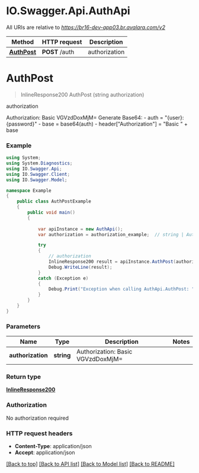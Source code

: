 # IO.Swagger.Api.AuthApi

All URIs are relative to *https://br16-dev-app03.br.avalara.com/v2*

Method | HTTP request | Description
------------- | ------------- | -------------
[**AuthPost**](AuthApi.md#authpost) | **POST** /auth | authorization


<a name="authpost"></a>
# **AuthPost**
> InlineResponse200 AuthPost (string authorization)

authorization

Authorization: Basic VGVzdDoxMjM=  Generate Base64:  - auth = \"{user}:{password}\"  - base = base64(auth)  - header[\"Authorization\"] = \"Basic \" + base 

### Example
```csharp
using System;
using System.Diagnostics;
using IO.Swagger.Api;
using IO.Swagger.Client;
using IO.Swagger.Model;

namespace Example
{
    public class AuthPostExample
    {
        public void main()
        {
            
            var apiInstance = new AuthApi();
            var authorization = authorization_example;  // string | Authorization: Basic VGVzdDoxMjM= 

            try
            {
                // authorization
                InlineResponse200 result = apiInstance.AuthPost(authorization);
                Debug.WriteLine(result);
            }
            catch (Exception e)
            {
                Debug.Print("Exception when calling AuthApi.AuthPost: " + e.Message );
            }
        }
    }
}
```

### Parameters

Name | Type | Description  | Notes
------------- | ------------- | ------------- | -------------
 **authorization** | **string**| Authorization: Basic VGVzdDoxMjM&#x3D;  | 

### Return type

[**InlineResponse200**](InlineResponse200.md)

### Authorization

No authorization required

### HTTP request headers

 - **Content-Type**: application/json
 - **Accept**: application/json

[[Back to top]](#) [[Back to API list]](../README.md#documentation-for-api-endpoints) [[Back to Model list]](../README.md#documentation-for-models) [[Back to README]](../README.md)

